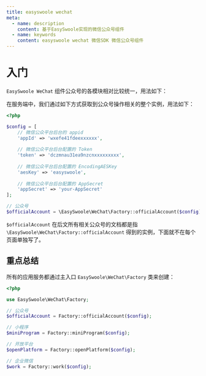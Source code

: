 ```yaml
---
title: easyswoole wechat
meta:
  - name: description
    content: 基于EasySwoole实现的微信公众号组件
  - name: keywords
    content: easyswoole wechat 微信SDK 微信公众号组件
---
```


# 入门

`EasySwoole WeChat` 组件公众号的各模块相对比较统一，用法如下：

在服务端中，我们通过如下方式获取到公众号操作相关的整个实例，用法如下：

```php
<?php

$config = [
    // 微信公众平台后台的 appid
    'appId' => 'wxefe41fdeexxxxxx', 
    
    // 微信公众平台后台配置的 Token
    'token' => 'dczmnau31ea9nzcnxxxxxxxxx',
    
    // 微信公众平台后台配置的 EncodingAESKey
    'aesKey' => 'easyswoole',
   
    // 微信公众平台后台配置的 AppSecret
    'appSecret' => 'your-AppSecret'
];

// 公众号
$officialAccount = \EasySwoole\WeChat\Factory::officialAccount($config);
```

`$officialAccount` 在后文所有相关公众号的文档都是指 `\EasySwoole\WeChat\Factory::officialAccount` 得到的实例，下面就不在每个页面单独写了。

## 重点总结

所有的应用服务都通过主入口 `EasySwoole\WeChat\Factory` 类来创建：

```php
<?php

use EasySwoole\WeChat\Factory;

// 公众号
$officialAccount = Factory::officialAccount($config);

// 小程序
$miniProgram = Factory::miniProgram($config);

// 开放平台
$openPlatform = Factory::openPlatform($config);

// 企业微信
$work = Factory::work($config);
```
